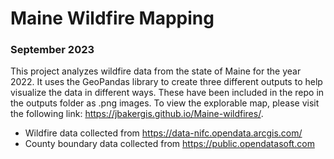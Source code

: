 # Maine Wildfire Mapping
### September 2023

This project analyzes wildfire data from the state of Maine for the year 2022. 
It uses the GeoPandas library to create three different outputs to help visualize the data in different ways.
These have been included in the repo in the outputs folder as .png images.
To view the explorable map, please visit the following link: https://jbakergis.github.io/Maine-wildfires/.

- Wildfire data collected from https://data-nifc.opendata.arcgis.com/
- County boundary data collected from https://public.opendatasoft.com
